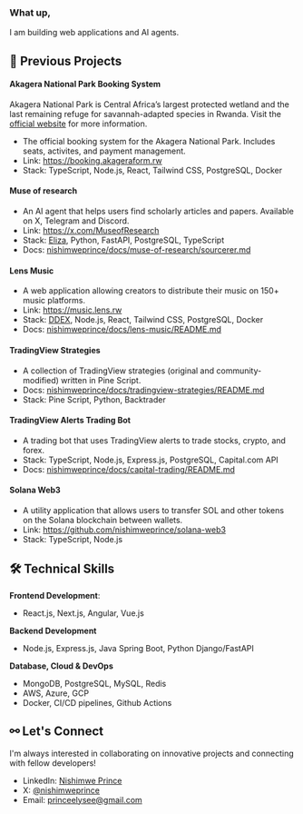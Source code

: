 ### What up,

I am building web applications and AI agents.

## 🚀 Previous Projects

#### Akagera National Park Booking System

Akagera National Park is Central Africa’s largest protected wetland and the last remaining refuge for savannah-adapted species in Rwanda. Visit the [official website](https://www.africanparks.org/the-parks/akagera) for more information.

- The official booking system for the Akagera National Park. Includes seats, activites, and payment management.
- Link: https://booking.akageraform.rw
- Stack: TypeScript, Node.js, React, Tailwind CSS, PostgreSQL, Docker

#### Muse of research

- An AI agent that helps users find scholarly articles and papers. Available on X, Telegram and Discord.
- Link: https://x.com/MuseofResearch
- Stack: [Eliza](https://github.com/elizaOS/eliza), Python, FastAPI, PostgreSQL, TypeScript
- Docs: [nishimweprince/docs/muse-of-research/sourcerer.md](docs/muse-of-research/sourcerer.md)

#### Lens Music

- A web application allowing creators to distribute their music on 150+ music platforms.
- Link: https://music.lens.rw
- Stack: [DDEX](https://ddex.net/standards/), Node.js, React, Tailwind CSS, PostgreSQL, Docker
- Docs: [nishimweprince/docs/lens-music/README.md](https://github.com/lens-ltd/lens-music-bn/blob/main/README.md)

#### TradingView Strategies

- A collection of TradingView strategies (original and community-modified) written in Pine Script.
- Docs: [nishimweprince/docs/tradingview-strategies/README.md](docs/tradingview-strategies/README.md)
- Stack: Pine Script, Python, Backtrader

#### TradingView Alerts Trading Bot

- A trading bot that uses TradingView alerts to trade stocks, crypto, and forex.
- Stack: TypeScript, Node.js, Express.js, PostgreSQL, Capital.com API
- Docs: [nishimweprince/docs/capital-trading/README.md](docs/capital-trading/README.md)

#### Solana Web3

- A utility application that allows users to transfer SOL and other tokens on the Solana blockchain between wallets.
- Link: https://github.com/nishimweprince/solana-web3
- Stack: TypeScript, Node.js

## 🛠️ Technical Skills

**Frontend Development**: 
- React.js, Next.js, Angular, Vue.js

**Backend Development**
- Node.js, Express.js, Java Spring Boot, Python Django/FastAPI

**Database, Cloud & DevOps**
- MongoDB, PostgreSQL, MySQL, Redis
- AWS, Azure, GCP
- Docker, CI/CD pipelines, Github Actions

## ⚯ Let's Connect

I'm always interested in collaborating on innovative projects and connecting with fellow developers!

- LinkedIn: [Nishimwe Prince](https://www.linkedin.com/in/nishimweprince)
- X: [@nishimweprince](https://x.com/nishimweprince)
- Email: [princeelysee@gmail.com](mailto:princeelysee@gmail.com)
